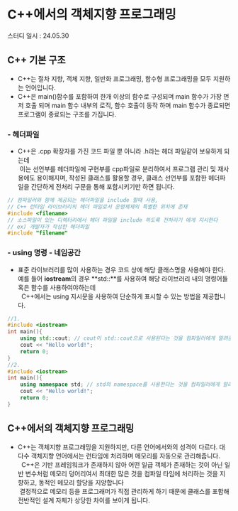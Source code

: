 # C++에서의 객체지향 프로그래밍
스터디 일시 : 24.05.30<br/>

## C++ 기본 구조
- C++는 절차 지향, 객체 지향, 일반화 프로그래밍, 함수형 프로그래밍을 모두 지원하는 언어입니다.
- C++은 main()함수를 포함하여 한개 이상의 함수로 구성되며 main 함수가 가장 먼저 호출 되며 main 함수 내부의 로직, 함수 호출이 동작 하며 main 함수가 종료되면 프로그램이 종료되는 구조를 가집니다.
### - 헤더파일
- C++은 .cpp 확장자를 가진 코드 파일 뿐 아니라 .h라는 헤더 파일같이 보유하게 되는데<br/>
&nbsp;이는 선언부를 헤더파일에 구현부를 cpp파일로 분리하여서 프로그램 관리 및 재사용에도 용이해지며, 작성된 클래스를 활용할 경우, 클래스 선언부를 포함한 헤더파일을 간단하게 전처리 구문을 통해 포함시키기만 하면 됩니다.
```C++
// 컴파일러와 함께 제공되는 헤더파일을 include 할때 사용,
// C++ 런타임 라이브러리의 헤더 파일로서 운영체제의 특별한 위치에 존재
#include <filename> 
// 소스파일이 있는 디렉터리에서 헤더 파일을 include 하도록 전처리기 에게 지시한다
// ex) 개발자가 작성한 헤더파일
#include "filename" 
``` 
### - using 명령 - 네임공간
-  표준 라이브러리를 많이 사용하는 경우 코드 상에 해당 클래스명을 사용해야 한다. 예를 들어 **iostream**의 경우 **std::**를 사용하여 해당 라이브러리 내의 명령어들 혹은 함수를 사용하여야하는데<br/>
&nbsp; C++에서는 using 지시문을 사용하여 단순하게 표시할 수 있는 방법을 제공합니다.
```C++
//1.
#include <iostream>
int main(){
    using std::cout; // cout이 std::cout으로 사용된다는 것을 컴파일러에게 알려준다
    cout << "Hello world!"; 
    return 0;
}
//2.
#include <iostream>
int main(){
    using namespace std; // std의 namespace를 사용한다는 것을 컴파일러에게 알려준다
    cout << "Hello world!"; 
    return 0;
}
```
## C++에서의 객체지향 프로그래밍
- C++는 객체지향 프로그래밍을 지원하지만, 다른 언어에서와의 성격이 다르다. 대다수 객체지향 언어에서는 런타임에 처리하며 메모리를 자동으로 관리해줍니다.<br/>
&nbsp; C++은 기반 프레임워크가 존재하지 않아 어떤 일급 객체가 존재하는 것이 아닌 일반 변수처럼 메모리 덩어리여서 최대한 많은 것을 컴파일 타임에 처리하는 것을 지향하고, 동적인 메모리 할당을 지양합니다<br/>
&nbsp;결정적으로 메모리 등을 프로그래머가 직접 관리하게 하기 때문에 클래스를 포함해 전반적인 설계 자체가 상당한 차이를 보이게 됩니다.